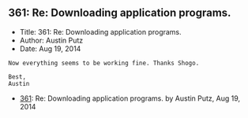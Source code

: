 ## 361: Re: Downloading application programs.

- Title: 361: Re: Downloading application programs.
- Author: Austin Putz
- Date: Aug 19, 2014
```
Now everything seems to be working fine. Thanks Shogo. 

Best,
Austin
```

- [361](0361.md): Re: Downloading application programs. by Austin Putz, Aug 19, 2014
